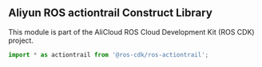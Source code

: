 ## Aliyun ROS actiontrail Construct Library

This module is part of the AliCloud ROS Cloud Development Kit (ROS CDK) project.

```ts
import * as actiontrail from '@ros-cdk/ros-actiontrail';
```